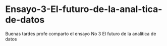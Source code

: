 # Ensayo-3-El-futuro-de-la-anal-tica-de-datos
Buenas tardes profe comparto el ensayo No 3 El futuro de la analítica de datos
